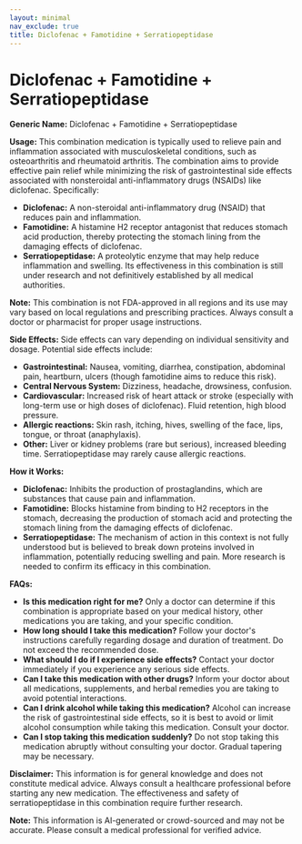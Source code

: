```yaml
---
layout: minimal
nav_exclude: true
title: Diclofenac + Famotidine + Serratiopeptidase
---
```


# Diclofenac + Famotidine + Serratiopeptidase

**Generic Name:** Diclofenac + Famotidine + Serratiopeptidase

**Usage:** This combination medication is typically used to relieve pain and inflammation associated with musculoskeletal conditions, such as osteoarthritis and rheumatoid arthritis.  The combination aims to provide effective pain relief while minimizing the risk of gastrointestinal side effects associated with nonsteroidal anti-inflammatory drugs (NSAIDs) like diclofenac.  Specifically:

* **Diclofenac:** A non-steroidal anti-inflammatory drug (NSAID) that reduces pain and inflammation.
* **Famotidine:** A histamine H2 receptor antagonist that reduces stomach acid production, thereby protecting the stomach lining from the damaging effects of diclofenac.
* **Serratiopeptidase:** A proteolytic enzyme that may help reduce inflammation and swelling. Its effectiveness in this combination is still under research and not definitively established by all medical authorities.

**Note:** This combination is not FDA-approved in all regions and its use may vary based on local regulations and prescribing practices.  Always consult a doctor or pharmacist for proper usage instructions.


**Side Effects:**  Side effects can vary depending on individual sensitivity and dosage.  Potential side effects include:

* **Gastrointestinal:** Nausea, vomiting, diarrhea, constipation, abdominal pain, heartburn, ulcers (though famotidine aims to reduce this risk).
* **Central Nervous System:** Dizziness, headache, drowsiness, confusion.
* **Cardiovascular:** Increased risk of heart attack or stroke (especially with long-term use or high doses of diclofenac).  Fluid retention, high blood pressure.
* **Allergic reactions:** Skin rash, itching, hives, swelling of the face, lips, tongue, or throat (anaphylaxis).
* **Other:**  Liver or kidney problems (rare but serious), increased bleeding time.  Serratiopeptidase may rarely cause allergic reactions.

**How it Works:**

* **Diclofenac:** Inhibits the production of prostaglandins, which are substances that cause pain and inflammation.
* **Famotidine:** Blocks histamine from binding to H2 receptors in the stomach, decreasing the production of stomach acid and protecting the stomach lining from the damaging effects of diclofenac.
* **Serratiopeptidase:**  The mechanism of action in this context is not fully understood but is believed to break down proteins involved in inflammation, potentially reducing swelling and pain.  More research is needed to confirm its efficacy in this combination.

**FAQs:**

* **Is this medication right for me?**  Only a doctor can determine if this combination is appropriate based on your medical history, other medications you are taking, and your specific condition.
* **How long should I take this medication?**  Follow your doctor's instructions carefully regarding dosage and duration of treatment.  Do not exceed the recommended dose.
* **What should I do if I experience side effects?**  Contact your doctor immediately if you experience any serious side effects.
* **Can I take this medication with other drugs?**  Inform your doctor about all medications, supplements, and herbal remedies you are taking to avoid potential interactions.
* **Can I drink alcohol while taking this medication?**  Alcohol can increase the risk of gastrointestinal side effects, so it is best to avoid or limit alcohol consumption while taking this medication.  Consult your doctor.
* **Can I stop taking this medication suddenly?**  Do not stop taking this medication abruptly without consulting your doctor.  Gradual tapering may be necessary.


**Disclaimer:** This information is for general knowledge and does not constitute medical advice. Always consult a healthcare professional before starting any new medication.  The effectiveness and safety of serratiopeptidase in this combination require further research.


**Note:** This information is AI-generated or crowd-sourced and may not be accurate. Please consult a medical professional for verified advice.